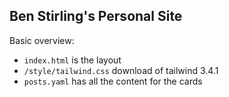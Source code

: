 ## Ben Stirling's Personal Site 

Basic overview: 
- `index.html` is the layout 
- `/style/tailwind.css` download of tailwind 3.4.1
- `posts.yaml` has all the content for the cards

